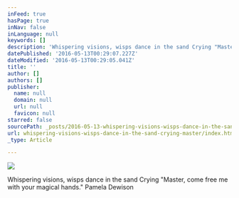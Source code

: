 ```yaml
---
inFeed: true
hasPage: true
inNav: false
inLanguage: null
keywords: []
description: 'Whispering visions, wisps dance in the sand Crying "Master, come free me with your magical hands." Pamela Dewison'
datePublished: '2016-05-13T00:29:07.227Z'
dateModified: '2016-05-13T00:29:05.041Z'
title: ''
author: []
authors: []
publisher:
  name: null
  domain: null
  url: null
  favicon: null
starred: false
sourcePath: _posts/2016-05-13-whispering-visions-wisps-dance-in-the-sand-crying-master.md
url: whispering-visions-wisps-dance-in-the-sand-crying-master/index.html
_type: Article

---
```

![](https://the-grid-user-content.s3-us-west-2.amazonaws.com/4ecb812f-d385-4915-ac31-2745f8f9ef33.jpg)

Whispering visions, wisps dance in the sand Crying "Master, come free me with your magical hands." Pamela Dewison
